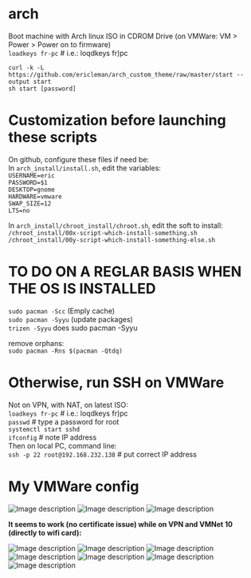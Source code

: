 ﻿# arch
 Boot machine with Arch linux ISO in CDROM Drive (on VMWare: VM > Power > Power on to firmware)  
`loadkeys fr-pc` # i.e.: loqdkeys fr)pc

`curl -k -L https://github.com/ericleman/arch_custom_theme/raw/master/start --output start`  
`sh start [password]`


# Customization before launching these scripts
On github, configure these files if need be:  
In `arch_install/install.sh`, edit the variables:  
`USERNAME=eric`  
`PASSWORD=$1`  
`DESKTOP=gnome`  
`HARDWARE=vmware`  
`SWAP_SIZE=12`  
`LTS=no`  

In `arch_install/chroot_install/chroot.sh`, edit the soft to install:  
`/chroot_install/00x-script-which-install-something.sh`  
`/chroot_install/00y-script-which-install-something-else.sh`


# TO DO ON A REGLAR BASIS WHEN THE OS IS INSTALLED
`sudo pacman -Scc`  (Emply cache)  
`sudo pacman -Syyu`  (update packages)  
`trizen -Syyu` does sudo pacman -Syyu  

remove orphans:  
`sudo pacman -Rns $(pacman -Qtdq)`  

# Otherwise, run SSH on VMWare
Not on VPN, with NAT, on latest ISO:  
`loadkeys fr-pc` # i.e.: loqdkeys fr)pc  
`passwd` # type a password for root  
`systemctl start sshd`  
`ifconfig` # note IP address  
Then on local PC, command line:  
`ssh -p 22 root@192.168.232.138` # put correct IP address  

# My VMWare config
![Image description](https://github.com/ericleman/arch/blob/master/pictures/2019-06-18%2015.37.31.png)
![Image description](https://github.com/ericleman/arch/blob/master/pictures/2019-06-18%2015.37.45.png)
![Image description](https://github.com/ericleman/arch/blob/master/pictures/2019-06-18%2015.37.51.png)

**It seems to work (no certificate issue) while on VPN and VMNet 10 (directly to wifi card):**

![Image description](https://github.com/ericleman/arch/blob/master/pictures/2019-06-18%2015.37.53.png)
![Image description](https://github.com/ericleman/arch/blob/master/pictures/2019-06-18%2015.37.57.png)
![Image description](https://github.com/ericleman/arch/blob/master/pictures/2019-06-18%2015.38.02.png)
![Image description](https://github.com/ericleman/arch/blob/master/pictures/2019-06-18%2015.38.33.png)
![Image description](https://github.com/ericleman/arch/blob/master/pictures/2019-06-18%2015.38.40.png)
![Image description](https://github.com/ericleman/arch/blob/master/pictures/2019-06-18%2015.39.11.png)
![Image description](https://github.com/ericleman/arch/blob/master/pictures/2019-06-20%2012.23.18.png)



